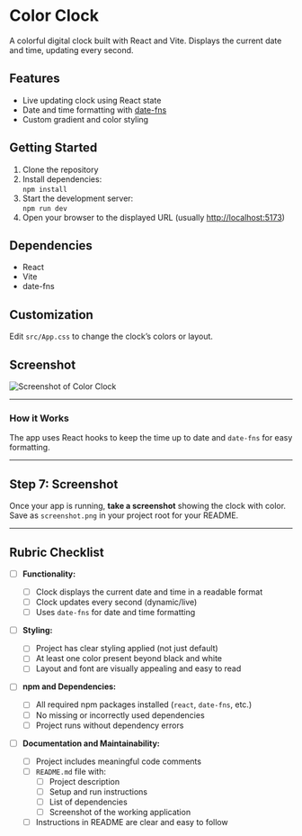# Color Clock

A colorful digital clock built with React and Vite. Displays the current date and time, updating every second.

## Features

- Live updating clock using React state
- Date and time formatting with [date-fns](https://date-fns.org/)
- Custom gradient and color styling

## Getting Started

1. Clone the repository
2. Install dependencies:  
   `npm install`
3. Start the development server:  
   `npm run dev`
4. Open your browser to the displayed URL (usually [http://localhost:5173](http://localhost:5173))

## Dependencies

- React
- Vite
- date-fns

## Customization

Edit `src/App.css` to change the clock’s colors or layout.

## Screenshot

![Screenshot of Color Clock](./screenshot.png)

---

### **How it Works**

The app uses React hooks to keep the time up to date and `date-fns` for easy formatting.

---

## **Step 7: Screenshot**

Once your app is running, **take a screenshot** showing the clock with color. Save as `screenshot.png` in your project root for your README.

---

## **Rubric Checklist**

- [ ] **Functionality:**

  - [ ] Clock displays the current date and time in a readable format
  - [ ] Clock updates every second (dynamic/live)
  - [ ] Uses `date-fns` for date and time formatting

- [ ] **Styling:**

  - [ ] Project has clear styling applied (not just default)
  - [ ] At least one color present beyond black and white
  - [ ] Layout and font are visually appealing and easy to read

- [ ] **npm and Dependencies:**

  - [ ] All required npm packages installed (`react`, `date-fns`, etc.)
  - [ ] No missing or incorrectly used dependencies
  - [ ] Project runs without dependency errors

- [ ] **Documentation and Maintainability:**
  - [ ] Project includes meaningful code comments
  - [ ] `README.md` file with:
    - [ ] Project description
    - [ ] Setup and run instructions
    - [ ] List of dependencies
    - [ ] Screenshot of the working application
  - [ ] Instructions in README are clear and easy to follow
